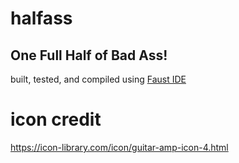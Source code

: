 # halfass

## One Full Half of Bad Ass!

built, tested, and compiled using [Faust IDE](https://faustide.grame.fr/index.html)



# icon credit
https://icon-library.com/icon/guitar-amp-icon-4.html